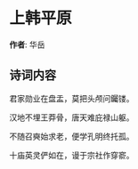 # 上韩平原

**作者**: 华岳

## 诗词内容

君家勋业在盘盂，莫把头颅问钃镂。

汉地不埋王莽骨，唐天难庇禄山躯。

不随召奭始求老，便学孔明终托孤。

十庙英灵俨如在，谩于宗社作穿窬。

